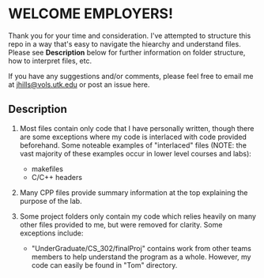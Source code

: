 # WELCOME EMPLOYERS!

Thank you for your time and consideration. I've attempted to structure this repo in a way that's easy to navigate the hiearchy and understand files. Please see **Description** below for further information on folder structure, how to interpret files, etc.

If you have any suggestions and/or comments, please feel free to email me at [jhills@vols.utk.edu](mailto:jhills@vols.utk.edu) or post an issue here. 

## Description

1. Most files contain only code that I have personally written, though there are some exceptions where my code is interlaced with code provided beforehand. Some noteable examples of "interlaced" files (NOTE: the vast majority of these examples occur in lower level courses and labs):
    - makefiles
    - C/C++ headers
    
2. Many CPP files provide summary information at the top explaining the purpose of the lab.   
 
3. Some project folders only contain my code which relies heavily on many other files provided to me, but were removed for clarity. Some exceptions include: 
    - "UnderGraduate/CS_302/finalProj" contains work from other teams members to help understand the program as a whole. However, my code can easily be found in "Tom" 
      directory.

